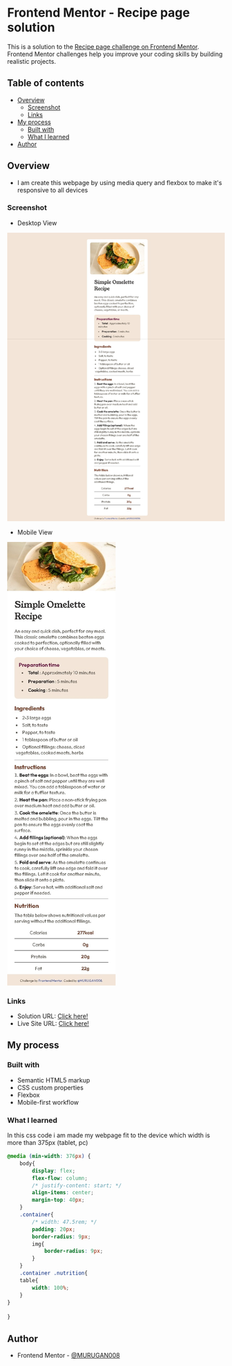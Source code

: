 # Frontend Mentor - Recipe page solution

This is a solution to the [Recipe page challenge on Frontend Mentor](https://www.frontendmentor.io/challenges/recipe-page-KiTsR8QQKm). Frontend Mentor challenges help you improve your coding skills by building realistic projects. 

## Table of contents

- [Overview](#overview)
  - [Screenshot](#screenshot)
  - [Links](#links)
- [My process](#my-process)
  - [Built with](#built-with)
  - [What I learned](#what-i-learned)
- [Author](#author)


## Overview

 - I am create this webpage by using media query and flexbox to make it's responsive to all devices

### Screenshot

- Desktop View

![](./desktop-view.jpeg)

- Mobile View

![](./mobile-view.jpeg)


### Links

- Solution URL: [ Click here! ]()
- Live Site URL: [ Click here! ](https://murugan008.github.io/Recipe-Page/)

## My process

### Built with

- Semantic HTML5 markup
- CSS custom properties
- Flexbox
- Mobile-first workflow

### What I learned

In this css code i am made my webpage fit to the device which width is more than 375px (tablet, pc)

```css
@media (min-width: 376px) {
    body{
        display: flex;
        flex-flow: column;
        /* justify-content: start; */
        align-items: center;
        margin-top: 40px;
    }
    .container{
        /* width: 47.5rem; */
        padding: 20px;
        border-radius: 9px;
        img{
            border-radius: 9px;
        }
    }
    .container .nutrition{
    table{
        width: 100%;
    }
}

}
```

## Author

- Frontend Mentor - [@MURUGAN008](https://www.frontendmentor.io/profile/MURUGAN008)


